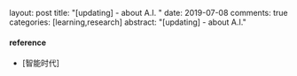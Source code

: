 layout: post
title: "[updating] - about A.I. " 
date: 2019-07-08
comments: true
categories: [learning,research]
abstract: "[updating] - about A.I."



#### reference
* [智能时代] 
